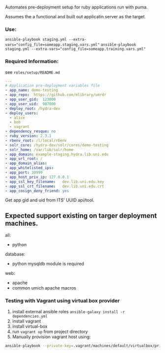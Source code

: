 Automates pre-deployment setup for ruby applications run with puma.

Assumes the a functional and built out applicatin server as the target.

### Use:
`ansible-playbook staging.yml --extra-vars="config_file=someapp.staging.vars.yml"`
`ansible-playbook staging.yml --extra-vars="config_file=someapp.training.vars.yml"`

### Required Information:
see `roles/setup/README.md`

```yaml
---
# Application pre-deployment variables file
- app_name: demo-testing
- app_repo:  https://github.com/mlibrary/umrdr
- app_user_gid:  123000
- app_user_uid:  987000
- deploy_root: /hydra-dev
- deploy_users:
  - alice
  - bob
  - vagrant
- dependency_resque: no
- ruby_version: 2.3.1
- rbenv_root: /l/local/rbenv
- solr_core: /hydra-dev/solr/cores/demo-testing
- solr_home: /var/lib/solr/home
- app_domain: example-staging.hydra.lib.uni.edu
- app_url_root: /
- app_domain_alias:
- app_whitelisted_ips:
- app_port: 30999
- app_host_priv_ip: 127.0.0.1
- app_ssl_key_filename:   dev.lib.uni.edu.key
- app_ssl_crt_filename:   dev.lib.uni.edu.crt
- app_cosign_deny_friend: yes
```

Get app gid and uid from ITS' UUID api/tool.

## Expected support existing on targer deployment machines.
all:
* python

database:
* python mysqldb module is required

web:
* apache
* common umich apache macros


### Testing with Vagrant using virtual box provider
1. install external ansible roles `ansible-galaxy install -r dependencies.yml`
1. install vagrant
2. install virtual-box
3. run `vagrant up` from project directory
5. Manually provision vagrant host using:
```bash
ansible-playbook --private-key=.vagrant/machines/default/virtualbox/private_key -u vagrant -i inventory/vagrant playbook.predeploy.yml --extra-vars="config_file=./demo.yml"
```


